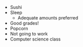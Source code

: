 - Sushi
- Sleep
  - Adequate amounts preferred
- Good grades!
- Popcorn
- Not going to work
- Computer science class
